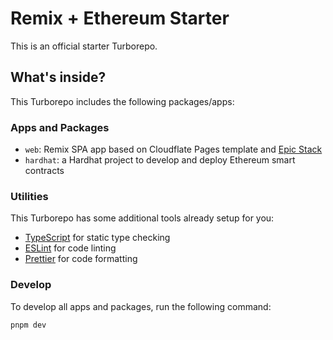 # Remix + Ethereum Starter

This is an official starter Turborepo.

## What's inside?

This Turborepo includes the following packages/apps:

### Apps and Packages

- `web`: Remix SPA app based on Cloudflate Pages template and [Epic Stack](https://github.com/epicweb-dev/epic-stack)
- `hardhat`: a Hardhat project to develop and deploy Ethereum smart contracts

### Utilities

This Turborepo has some additional tools already setup for you:

- [TypeScript](https://www.typescriptlang.org/) for static type checking
- [ESLint](https://eslint.org/) for code linting
- [Prettier](https://prettier.io) for code formatting

### Develop

To develop all apps and packages, run the following command:

```
pnpm dev
```
